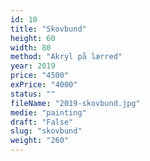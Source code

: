 ```yaml
---
id: 10
title: "Skovbund"
height: 60
width: 80
method: "Akryl på lærred"
year: 2019
price: "4500"
exPrice: "4000"
status: ""
fileName: "2019-skovbund.jpg"
medie: "painting"
draft: "False"
slug: "skovbund"
weight: "260"
---
```

